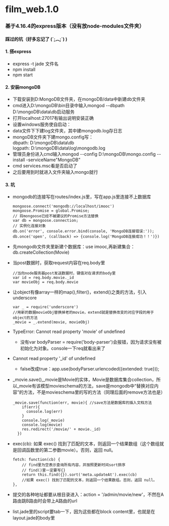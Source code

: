 # film_web.1.0
### 基于4.16.4的express版本（没有放node-modules文件夹）
#### 踩过的坑（好多忘记了 (´;︵;`) )
#### 1. 搭express
* express -t jade 文件名
* npm install
* npm start

#### 2. 安装mongoDB
* 下载安装到D:MongoDB文件夹，在mongoDB/data中新建db文件夹
* cmd进入D:\mongoDB\bin目录中输入mongod --dbpath D:\mongoDB\data\db启动服务
* 打开localhost:27017有输出说明安装正确
* 设置windows服务使自启动：
* data文件下下建log文件夹，其中建mongodb.log存日志
* mongoDB文件夹下建mongo.config写：  
        dbpath: D:\mongoDB\data\db  
        logpath: D:\mongoDB\data\log\mongodb.log  
* 管理员身份进入cmd输入mongod --config D:\mongoDB\mongo.config --install -serviceName"MongoDB"
* cmd services.msc看是否启动了
* 之后要用到时就进入文件夹输入mongo就行

#### 3. 坑
* mongodb的连接写在routes/index.js里，写在app.js里连接不上数据库
    ```
    mongoose.connect('mongodb://localhost/imooc')
    mongoose.Promise = global.Promise;
    // 将mongoose已经不被建议的Promise方法替换
    var db = mongoose.connection;
    // 实例化连接对象
    db.on('error', console.error.bind(console, 'MongoDB连接错误:'));
    db.once('open', (callback) => {console.log('MongoDB连接成功！！')})
    ```
* 先mongodb文件夹里新建个数据库：use imooc,再新建集合：db.createCollection(Movie)
* 当post数据时，获取request内容在req.body里
    ```
    //当向node服务器post发送数据时，键值对在请求的body里
    var id = req.body.movie._id
    var movieObj = req.body.movie
    ```
* 让object有像array一样的map(),filter()，extend()之类的方法，引入underscore
    ```
    var _ = require('underscore')
    //用新的数据movieObj替换掉老的movie，extend就是替换改变的对应字段的用于object的方法
    _movie = _.extend(movie, movieObj)
    ```
* TypeError: Cannot read property 'movie' of undefined
    * 没有var bodyParser = require('body-parser')会报错，因为请求没有被初始化为对象。console一下req就看出来了  
  
* Cannot read property '_id' of undefined
    * false改成true：app.use(bodyParser.urlencoded({extended: true})); 
* _movie.save(),_movie是Movie的实体，Movie是数据库集合collection，所以_movie有该模型movieschema的方法，save是mongodb中“替换对应内容”的方法，不是movieschema里的写的方法（同理后面的remove方法也是）
    ```
    _movie.save(function(err, movie){ //save方法是数据库的插入文档方法
        if(err){
          console.log(err)
        }
        console.log(_movie)
        console.log(movie)
        res.redirect('/movie/' + movie._id)
      })
    ```
* exec(cb): 如果 exec() 找到了匹配的文本，则返回一个结果数组（这个数组就是回调函数里的第二参数movie）。否则，返回 null。
    ```
    fetch: function(cb) {
        // find里为空表示查询所有内容，并按照更新时间sort排序
        // find()里一定要写{}
        return this.find({}).sort('meta.updateAt').exec(cb)
        //如果 exec() 找到了匹配的文本，则返回一个结果数组。否则，返回 null。
    },
    ```
* 提交的各种地址都要从根目录进入：action = '/admin/movie/new'，不然在A路由跳B路由时会带上A路由的url
* list.jade里的script要tab一下，因为这些都在block content里，也就是在layout.jade的body里
    
